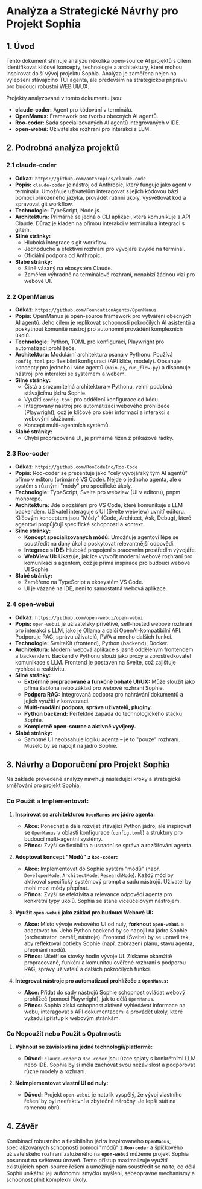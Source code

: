 # Analýza a Strategické Návrhy pro Projekt Sophia

## 1. Úvod

Tento dokument shrnuje analýzu několika open-source AI projektů s cílem identifikovat klíčové koncepty, technologie a architektury, které mohou inspirovat další vývoj projektu Sophia. Analýza je zaměřena nejen na vylepšení stávajícího TUI agenta, ale především na strategickou přípravu pro budoucí robustní WEB UI/UX.

Projekty analyzované v tomto dokumentu jsou:
- **claude-coder:** Agent pro kódování v terminálu.
- **OpenManus:** Framework pro tvorbu obecných AI agentů.
- **Roo-coder:** Sada specializovaných AI agentů integrovaných v IDE.
- **open-webui:** Uživatelské rozhraní pro interakci s LLM.

## 2. Podrobná analýza projektů

### 2.1 claude-coder

- **Odkaz:** `https://github.com/anthropics/claude-code`
- **Popis:** `claude-coder` je nástroj od Anthropic, který funguje jako agent v terminálu. Umožňuje uživatelům interagovat s jejich kódovou bází pomocí přirozeného jazyka, provádět rutinní úkoly, vysvětlovat kód a spravovat git workflow.
- **Technologie:** TypeScript, Node.js.
- **Architektura:** Primárně se jedná o CLI aplikaci, která komunikuje s API Claude. Důraz je kladen na přímou interakci v terminálu a integraci s gitem.
- **Silné stránky:**
    - Hluboká integrace s git workflow.
    - Jednoduché a efektivní rozhraní pro vývojáře zvyklé na terminál.
    - Oficiální podpora od Anthropic.
- **Slabé stránky:**
    - Silně vázaný na ekosystém Claude.
    - Zaměřen výhradně na terminálové rozhraní, nenabízí žádnou vizi pro webové UI.

### 2.2 OpenManus

- **Odkaz:** `https://github.com/FoundationAgents/OpenManus`
- **Popis:** OpenManus je open-source framework pro vytváření obecných AI agentů. Jeho cílem je replikovat schopnosti pokročilých AI asistentů a poskytnout komunitě nástroj pro autonomní provádění komplexních úkolů.
- **Technologie:** Python, TOML pro konfiguraci, Playwright pro automatizaci prohlížeče.
- **Architektura:** Modulární architektura psaná v Pythonu. Používá `config.toml` pro flexibilní konfiguraci (API klíče, modely). Obsahuje koncepty pro jednoho i více agentů (`main.py`, `run_flow.py`) a disponuje nástroji pro interakci se systémem a webem.
- **Silné stránky:**
    - Čistá a srozumitelná architektura v Pythonu, velmi podobná stávajícímu jádru Sophie.
    - Využití `config.toml` pro oddělení konfigurace od kódu.
    - Integrovaný nástroj pro automatizaci webového prohlížeče (Playwright), což je klíčové pro sběr informací a interakci s webovými službami.
    - Koncept multi-agentních systémů.
- **Slabé stránky:**
    - Chybí propracované UI, je primárně řízen z příkazové řádky.

### 2.3 Roo-coder

- **Odkaz:** `https://github.com/RooCodeInc/Roo-Code`
- **Popis:** Roo-coder se prezentuje jako "celý vývojářský tým AI agentů" přímo v editoru (primárně VS Code). Nejde o jednoho agenta, ale o systém s různými "módy" pro specifické úkoly.
- **Technologie:** TypeScript, Svelte pro webview (UI v editoru), pnpm monorepo.
- **Architektura:** Jde o rozšíření pro VS Code, které komunikuje s LLM backendem. Uživatel interaguje s UI (Svelte webview) uvnitř editoru. Klíčovým konceptem jsou "Módy" (Code, Architect, Ask, Debug), které agentovi propůjčují specifické schopnosti a kontext.
- **Silné stránky:**
    - **Koncept specializovaných módů:** Umožňuje agentovi lépe se soustředit na daný úkol a poskytovat relevantnější odpovědi.
    - **Integrace s IDE:** Hluboké propojení s pracovním prostředím vývojáře.
    - **WebView UI:** Ukazuje, jak lze vytvořit moderní webové rozhraní pro komunikaci s agentem, což je přímá inspirace pro budoucí webové UI Sophie.
- **Slabé stránky:**
    - Zaměřeno na TypeScript a ekosystém VS Code.
    - UI je vázané na IDE, není to samostatná webová aplikace.

### 2.4 open-webui

- **Odkaz:** `https://github.com/open-webui/open-webui`
- **Popis:** `open-webui` je uživatelsky přívětivé, self-hosted webové rozhraní pro interakci s LLM, jako je Ollama a další OpenAI-kompatibilní API. Podporuje RAG, správu uživatelů, PWA a mnoho dalších funkcí.
- **Technologie:** SvelteKit (frontend), Python (backend), Docker.
- **Architektura:** Moderní webová aplikace s jasně odděleným frontendem a backendem. Backend v Pythonu slouží jako proxy a zprostředkovatel komunikace s LLM. Frontend je postaven na Svelte, což zajišťuje rychlost a reaktivitu.
- **Silné stránky:**
    - **Extrémně propracované a funkčně bohaté UI/UX:** Může sloužit jako přímá šablona nebo základ pro webové rozhraní Sophie.
    - **Podpora RAG:** Integrovaná podpora pro nahrávání dokumentů a jejich využití v konverzaci.
    - **Multi-modální podpora, správa uživatelů, pluginy.**
    - **Python backend:** Perfektně zapadá do technologického stacku Sophie.
    - **Kompletně open-source a aktivně vyvíjený.**
- **Slabé stránky:**
    - Samotné UI neobsahuje logiku agenta – je to "pouze" rozhraní. Muselo by se napojit na jádro Sophie.

## 3. Návrhy a Doporučení pro Projekt Sophia

Na základě provedené analýzy navrhuji následující kroky a strategické směřování pro projekt Sophia.

### Co Použít a Implementovat:

1.  **Inspirovat se architekturou `OpenManus` pro jádro agenta:**
    - **Akce:** Ponechat a dále rozvíjet stávající Python jádro, ale inspirovat se `OpenManus` v oblasti konfigurace (`config.toml`) a struktury pro budoucí multi-agentní systémy.
    - **Přínos:** Zvýší se flexibilita a usnadní se správa a rozšiřování agenta.

2.  **Adoptovat koncept "Módů" z `Roo-coder`:**
    - **Akce:** Implementovat do Sophie systém "módů" (např. `DeveloperMode`, `ArchitectMode`, `ResearchMode`). Každý mód by aktivoval specifický systémový prompt a sadu nástrojů. Uživatel by mohl mezi módy přepínat.
    - **Přínos:** Zvýší se efektivita a relevance odpovědí agenta pro konkrétní typy úkolů. Sophia se stane víceúčelovým nástrojem.

3.  **Využít `open-webui` jako základ pro budoucí Webové UI:**
    - **Akce:** Místo vývoje webového UI od nuly, **forknout `open-webui`** a adaptovat ho. Jeho Python backend by se napojil na jádro Sophie (orchestrator, paměť, nástroje). Frontend (Svelte) by se upravil tak, aby reflektoval potřeby Sophie (např. zobrazení plánu, stavu agenta, přepínání módů).
    - **Přínos:** Ušetří se stovky hodin vývoje UI. Získáme okamžitě propracované, funkční a komunitou ověřené rozhraní s podporou RAG, správy uživatelů a dalších pokročilých funkcí.

4.  **Integrovat nástroje pro automatizaci prohlížeče z `OpenManus`:**
    - **Akce:** Přidat do sady nástrojů Sophie schopnost ovládat webový prohlížeč (pomocí Playwright), jak to dělá `OpenManus`.
    - **Přínos:** Sophia získá schopnost aktivně vyhledávat informace na webu, interagovat s API dokumentacemi a provádět úkoly, které vyžadují přístup k webovým stránkám.

### Co Nepoužít nebo Použít s Opatrností:

1.  **Vyhnout se závislosti na jedné technologii/platformě:**
    - **Důvod:** `claude-coder` a `Roo-coder` jsou úzce spjaty s konkrétními LLM nebo IDE. Sophia by si měla zachovat svou nezávislost a podporovat různé modely a rozhraní.

2.  **Neimplementovat vlastní UI od nuly:**
    - **Důvod:** Projekt `open-webui` je natolik vyspělý, že vývoj vlastního řešení by byl neefektivní a zbytečně náročný. Je lepší stát na ramenou obrů.

## 4. Závěr

Kombinací robustního a flexibilního jádra inspirovaného **`OpenManus`**, specializovaných schopností pomocí "módů" z **`Roo-coder`** a špičkového uživatelského rozhraní založeného na **`open-webui`** můžeme projekt Sophia posunout na světovou úroveň. Tento přístup maximalizuje využití existujících open-source řešení a umožňuje nám soustředit se na to, co dělá Sophii unikátní: její autonomní smyčku myšlení, sebeopravné mechanismy a schopnost plnit komplexní úkoly.